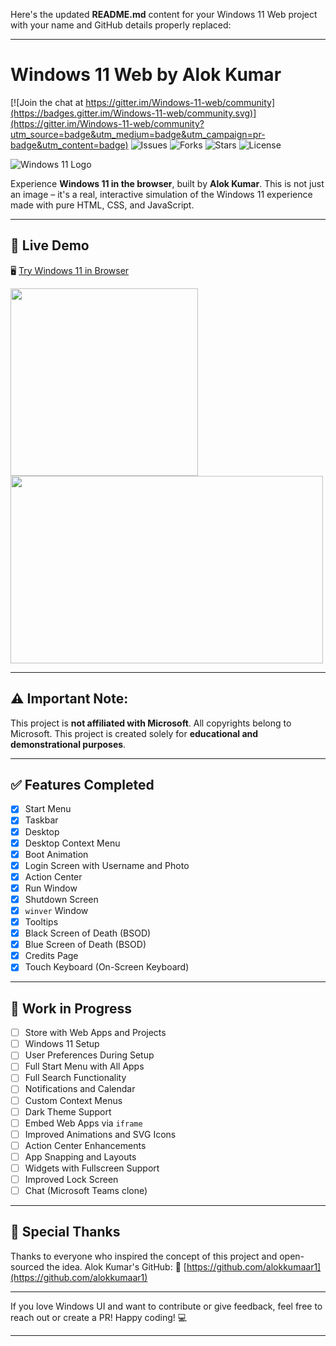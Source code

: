 Here's the updated **README.md** content for your Windows 11 Web project with your name and GitHub details properly replaced:

---

# Windows 11 Web by Alok Kumar

[![Join the chat at https://gitter.im/Windows-11-web/community](https://badges.gitter.im/Windows-11-web/community.svg)](https://gitter.im/Windows-11-web/community?utm_source=badge&utm_medium=badge&utm_campaign=pr-badge&utm_content=badge)
![Issues](https://img.shields.io/github/issues/alokkumaar1/windows11)
![Forks](https://img.shields.io/github/forks/alokkumaar1/windows11)
![Stars](https://img.shields.io/github/stars/alokkumaar1/windows11)
![License](https://img.shields.io/github/license/alokkumaar1/windows11)

![Windows 11 Logo](https://upload.wikimedia.org/wikipedia/commons/e/e6/Windows_11_logo.svg)

Experience **Windows 11 in the browser**, built by **Alok Kumar**.
This is not just an image – it's a real, interactive simulation of the Windows 11 experience made with pure HTML, CSS, and JavaScript.

---

## 🚀 Live Demo

🖥️ [Try Windows 11 in Browser](https://windows11securebyalok.vercel.app/) 

<img width="300px" height="300px" src="https://847395.smushcdn.com/2245437/wp-content/uploads/2021/07/Menu-de-Inicio-Windows-11.gif?lossy=1&strip=1&webp=1">
<img width="500px" height="300px" src="https://weblium.com/blog/wp-content/uploads/2020/06/windows-800x437.png">

---

## ⚠️ Important Note:

This project is **not affiliated with Microsoft**. All copyrights belong to Microsoft.
This project is created solely for **educational and demonstrational purposes**.

---

## ✅ Features Completed

* [x] Start Menu
* [x] Taskbar
* [x] Desktop
* [x] Desktop Context Menu
* [x] Boot Animation
* [x] Login Screen with Username and Photo
* [x] Action Center
* [x] Run Window
* [x] Shutdown Screen
* [x] `winver` Window
* [x] Tooltips
* [x] Black Screen of Death (BSOD)
* [x] Blue Screen of Death (BSOD)
* [x] Credits Page
* [x] Touch Keyboard (On-Screen Keyboard)

---

## 🚧 Work in Progress

* [ ] Store with Web Apps and Projects
* [ ] Windows 11 Setup
* [ ] User Preferences During Setup
* [ ] Full Start Menu with All Apps
* [ ] Full Search Functionality
* [ ] Notifications and Calendar
* [ ] Custom Context Menus
* [ ] Dark Theme Support
* [ ] Embed Web Apps via `iframe`
* [ ] Improved Animations and SVG Icons
* [ ] Action Center Enhancements
* [ ] App Snapping and Layouts
* [ ] Widgets with Fullscreen Support
* [ ] Improved Lock Screen
* [ ] Chat (Microsoft Teams clone)

---

## 🙌 Special Thanks

Thanks to everyone who inspired the concept of this project and open-sourced the idea.
Alok Kumar's GitHub:
🔗 [https://github.com/alokkumaar1](https://github.com/alokkumaar1)

---

If you love Windows UI and want to contribute or give feedback, feel free to reach out or create a PR!
Happy coding! 💻

---

